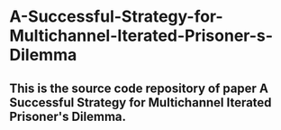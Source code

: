 # A-Successful-Strategy-for-Multichannel-Iterated-Prisoner-s-Dilemma

## This is the source code repository of paper A Successful Strategy for Multichannel Iterated Prisoner's Dilemma.
